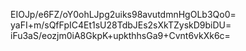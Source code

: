 EIOJp/e6FZ/oY0ohLJpg2uiks98avutdmnHgOLb3Qo0=
yaFI+m/sQfFpIC4Et1sU28TdbJEs2sXkTZyskD9biDU=
iFu3aS/eozjm0iA8GkpK+upkthhsGa9+Cvnt6vkXk6c=
